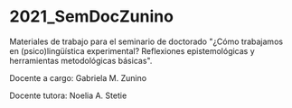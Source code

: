 # 2021_SemDocZunino
Materiales de trabajo para el seminario de doctorado "¿Cómo trabajamos en (psico)lingüística experimental? Reflexiones epistemológicas y herramientas metodológicas básicas".  

Docente a cargo: Gabriela M. Zunino  

Docente tutora: Noelia A. Stetie
